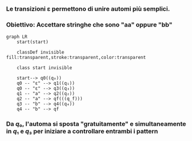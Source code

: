### Le transizioni **ε** permettono di unire automi più semplici.

### **Obiettivo**: Accettare stringhe che sono "**aa**" oppure "**bb**"

<ExampleBlock v-click class="my-4">

```mermaid
graph LR
    start(start)

    classDef invisible fill:transparent,stroke:transparent,color:transparent

    class start invisible

    start--> q0((q₀))
    q0 -- "ε" --> q1((q₁))
    q0 -- "ε" --> q3((q₃))
    q1 -- "a" --> q2((q₂))
    q2 -- "a" --> qf(((q_f)))
    q3 -- "b" --> q4((q₄))
    q4 -- "b" --> qf
```
</ExampleBlock>

<v-click>

### Da $q₀$, l'automa si sposta "gratuitamente" e simultaneamente in $q₁$ e $q₃$ per iniziare a controllare entrambi i pattern

</v-click>
